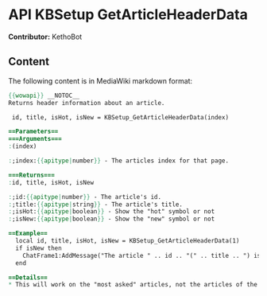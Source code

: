 # API KBSetup GetArticleHeaderData

**Contributor:** KethoBot

## Content

The following content is in MediaWiki markdown format:

```mediawiki
{{wowapi}} __NOTOC__
Returns header information about an article.

 id, title, isHot, isNew = KBSetup_GetArticleHeaderData(index)

==Parameters==
===Arguments===
:(index)

:;index:{{apitype|number}} - The articles index for that page.

===Returns===
:id, title, isHot, isNew

:;id:{{apitype|number}} - The article's id.
:;title:{{apitype|string}} - The article's title.
:;isHot:{{apitype|boolean}} - Show the "hot" symbol or not
:;isNew:{{apitype|boolean}} - Show the "new" symbol or not

==Example==
  local id, title, isHot, isNew = KBSetup_GetArticleHeaderData(1)
  if isNew then
    ChatFrame1:AddMessage("The article " .. id .. "(" .. title .. ") is new.", 1.0, 1.0, 1.0)
  end

==Details==
* This will work on the "most asked" articles, not the articles of the active query.
```